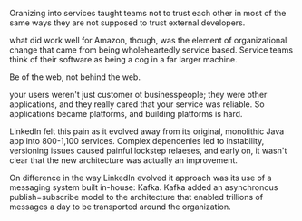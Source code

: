 Oranizing into services taught teams not to trust each other in most of the same ways they are not supposed to trust external developers.

what did work well for Amazon, though, was the element of organizational change that came from being wholeheartedly service based. Service teams think of their software as being a cog in a far larger machine. 

Be of the web, not behind the web.

your users weren't just customer ot businesspeople; they were other applications, and they really cared that your service was reliable. So applications became platforms, and building platforms is hard.

LinkedIn felt this pain as it evolved away from its original, monolithic Java app into 800-1,100 services. Complex dependenies led to instability, versioning issues caused painful lockstep relaeses, and early on, it wasn't clear that the new architecture was actually an improvement.

On difference in the way LinkedIn evolved it approach was its use of a messaging system built in-house: Kafka. Kafka added an asynchronous publish=subscribe model to the architecture that enabled trillions of messages a day to be transported around the organization.

